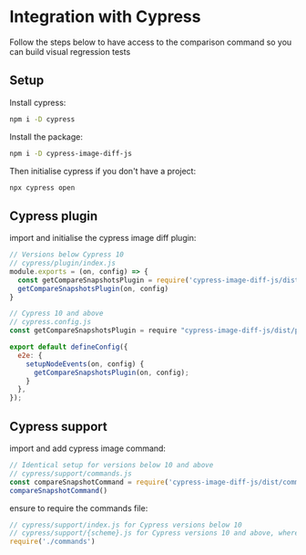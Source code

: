 # Integration with Cypress

Follow the steps below to have access to the comparison command so you can build visual regression tests

## Setup

Install cypress:

```sh
npm i -D cypress
```

Install the package:

```sh
npm i -D cypress-image-diff-js
```

Then initialise cypress if you don't have a project:

```sh
npx cypress open
```

## Cypress plugin

import and initialise the cypress image diff plugin:

```js
// Versions below Cypress 10
// cypress/plugin/index.js
module.exports = (on, config) => {
  const getCompareSnapshotsPlugin = require('cypress-image-diff-js/dist/plugin')
  getCompareSnapshotsPlugin(on, config)
}

// Cypress 10 and above
// cypress.config.js
const getCompareSnapshotsPlugin = require "cypress-image-diff-js/dist/plugin");

export default defineConfig({
  e2e: {
    setupNodeEvents(on, config) {
      getCompareSnapshotsPlugin(on, config);
    }
  },
});
```

## Cypress support

import and add cypress image command:

```js
// Identical setup for versions below 10 and above
// cypress/support/commands.js
const compareSnapshotCommand = require('cypress-image-diff-js/dist/command')
compareSnapshotCommand()
```

ensure to require the commands file:

```js
// cypress/support/index.js for Cypress versions below 10
// cypress/support/{scheme}.js for Cypress versions 10 and above, where {scheme} defaults to e2e
require('./commands')
```
